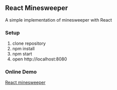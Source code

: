 ## React Minesweeper

A simple implementation of minesweeper with React

### Setup
1. clone repository
2. npm install
3. npm start
4. open http://localhost:8080

### Online Demo
[React minesweeper](https://kwrush.github.io/react-minesweeper/)